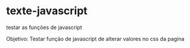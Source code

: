 # texte-javascript
testar as funções de javascript

Objetivo:
Testar função de javascript de alterar valores no css da pagina 
